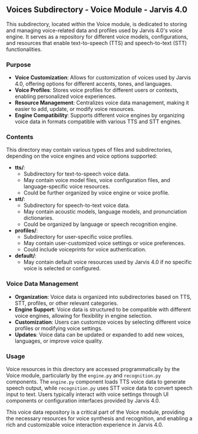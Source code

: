 ## Voices Subdirectory - Voice Module - Jarvis 4.0

This subdirectory, located within the Voice module, is dedicated to storing and managing voice-related data and profiles used by Jarvis 4.0's voice engine. It serves as a repository for different voice models, configurations, and resources that enable text-to-speech (TTS) and speech-to-text (STT) functionalities.

### Purpose

- **Voice Customization**: Allows for customization of voices used by Jarvis 4.0, offering options for different accents, tones, and languages.
- **Voice Profiles**: Stores voice profiles for different users or contexts, enabling personalized voice experiences.
- **Resource Management**: Centralizes voice data management, making it easier to add, update, or modify voice resources.
- **Engine Compatibility**: Supports different voice engines by organizing voice data in formats compatible with various TTS and STT engines.

### Contents

This directory may contain various types of files and subdirectories, depending on the voice engines and voice options supported:

- **tts/**:
    - Subdirectory for text-to-speech voice data.
    - May contain voice model files, voice configuration files, and language-specific voice resources.
    - Could be further organized by voice engine or voice profile.
- **stt/**:
    - Subdirectory for speech-to-text voice data.
    - May contain acoustic models, language models, and pronunciation dictionaries.
    - Could be organized by language or speech recognition engine.
- **profiles/**:
    - Subdirectory for user-specific voice profiles.
    - May contain user-customized voice settings or voice preferences.
    - Could include voiceprints for voice authentication.
- **default/**:
    - May contain default voice resources used by Jarvis 4.0 if no specific voice is selected or configured.

### Voice Data Management

- **Organization**: Voice data is organized into subdirectories based on TTS, STT, profiles, or other relevant categories.
- **Engine Support**: Voice data is structured to be compatible with different voice engines, allowing for flexibility in engine selection.
- **Customization**: Users can customize voices by selecting different voice profiles or modifying voice settings.
- **Updates**: Voice data can be updated or expanded to add new voices, languages, or improve voice quality.

### Usage

Voice resources in this directory are accessed programmatically by the Voice module, particularly by the `engine.py` and `recognition.py` components. The `engine.py` component loads TTS voice data to generate speech output, while `recognition.py` uses STT voice data to convert speech input to text. Users typically interact with voice settings through UI components or configuration interfaces provided by Jarvis 4.0.

This voice data repository is a critical part of the Voice module, providing the necessary resources for voice synthesis and recognition, and enabling a rich and customizable voice interaction experience in Jarvis 4.0.
